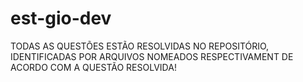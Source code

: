 # est-gio-dev

TODAS AS QUESTÕES ESTÃO RESOLVIDAS NO REPOSITÓRIO, IDENTIFICADAS POR ARQUIVOS NOMEADOS RESPECTIVAMENT DE ACORDO COM A QUESTÃO RESOLVIDA!
